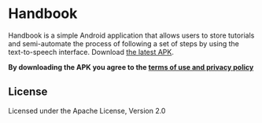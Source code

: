 # Handbook

Handbook is a simple Android application that allows users to store tutorials and semi-automate the process of
following a set of steps by using the text-to-speech interface. Download [the latest APK](
    https://github.com/msindwan/handbook/releases).

**By downloading the APK you agree to the [terms of use and privacy policy](
    https://github.com/msindwan/handbook/wiki/Terms-of-Use-and-Privacy-Policy)**

## License

Licensed under the Apache License, Version 2.0
